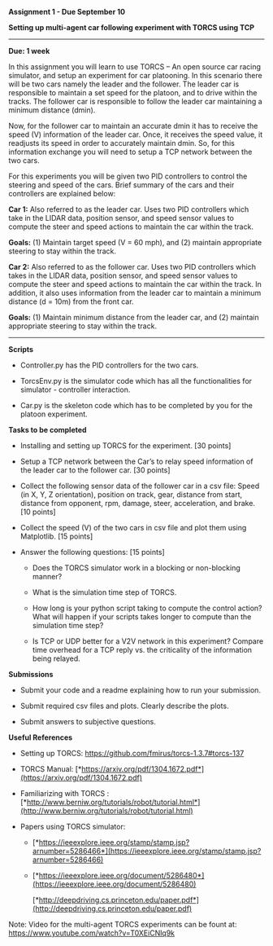 **Assignment 1 - Due September 10**

**Setting up multi-agent car following experiment with TORCS using TCP**

******************

**Due: 1 week**

In this assignment you will learn to use TORCS – An open source car
racing simulator, and setup an experiment for car platooning. In this
scenario there will be two cars namely the leader and the follower. The
leader car is responsible to maintain a set speed for the platoon, and
to drive within the tracks. The follower car is responsible to follow
the leader car maintaining a minimum distance (dmin).

Now, for the follower car to maintain an accurate dmin it has to receive
the speed (V) information of the leader car. Once, it receives the speed
value, it readjusts its speed in order to accurately maintain dmin. So,
for this information exchange you will need to setup a TCP network
between the two cars.

For this experiments you will be given two PID controllers to control
the steering and speed of the cars. Brief summary of the cars and their
controllers are explained below:

**Car 1:** Also referred to as the leader car. Uses two PID controllers
which take in the LIDAR data, position sensor, and speed sensor values
to compute the steer and speed actions to maintain the car within the
track.

**Goals:** (1) Maintain target speed (V = 60 mph), and (2) maintain
appropriate steering to stay within the track.

**Car 2:** Also referred to as the follower car. Uses two PID
controllers which takes in the LIDAR data, position sensor, and speed
sensor values to compute the steer and speed actions to maintain the car
within the track. In addition, it also uses information from the leader
car to maintain a minimum distance (d = 10m) from the front car.

**Goals:** (1) Maintain minimum distance from the leader car, and (2)
maintain appropriate steering to stay within the track.

*****

**Scripts** 
-   Controller.py has the PID controllers for the two cars.

-   TorcsEnv.py is the simulator code which has all the functionalities for simulator - controller interaction.

-   Car.py is the skeleton code which has to be completed by you for the platoon experiment.

**Tasks to be completed**

-   Installing and setting up TORCS for the experiment. \[30 points\]

-   Setup a TCP network between the Car’s to relay speed information of
    the leader car to the follower car. \[30 points\]

-   Collect the following sensor data of the follower car in a csv file: Speed (in X,
    Y, Z orientation), position on track, gear, distance from start,
    distance from opponent, rpm, damage, steer, acceleration, and brake.
    \[10 points\]

-   Collect the speed (V) of the two cars in csv file and plot them
    using Matplotlib. \[15 points\]

-   Answer the following questions: \[15 points\]

    -   Does the TORCS simulator work in a blocking or non-blocking
        manner?

    -   What is the simulation time step of TORCS.

    -   How long is your python script taking to compute the control
        action? What will happen if your scripts takes longer to compute
        than the simulation time step?

    -   Is TCP or UDP better for a V2V network in this experiment?
        Compare time overhead for a TCP reply vs. the criticality of the
        information being relayed.

**Submissions**

-   Submit your code and a readme explaining how to run your submission.

-   Submit required csv files and plots. Clearly describe the plots. 

-   Submit answers to subjective questions.

**Useful References**

-   Setting up TORCS: https://github.com/fmirus/torcs-1.3.7#torcs-137

-   TORCS Manual:
    [*https://arxiv.org/pdf/1304.1672.pdf*](https://arxiv.org/pdf/1304.1672.pdf)

-   Familiarizing with TORCS :
    [*http://www.berniw.org/tutorials/robot/tutorial.html*](http://www.berniw.org/tutorials/robot/tutorial.html)

-   Papers using TORCS simulator:

    -   [*https://ieeexplore.ieee.org/stamp/stamp.jsp?arnumber=5286466*](https://ieeexplore.ieee.org/stamp/stamp.jsp?arnumber=5286466)

    -   [*https://ieeexplore.ieee.org/document/5286480*](https://ieeexplore.ieee.org/document/5286480)

        [*http://deepdriving.cs.princeton.edu/paper.pdf*](http://deepdriving.cs.princeton.edu/paper.pdf)

Note: Video for the multi-agent TORCS experiments can be fount at:
<https://www.youtube.com/watch?v=T0XEiCNlq9k>

